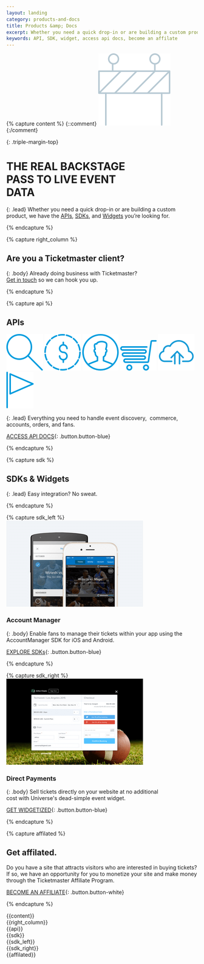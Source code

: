 ```yaml
---
layout: landing
category: products-and-docs
title: Products &amp; Docs
excerpt: Whether you need a quick drop-in or are building a custom product, we have the APIs, SDKs, and Widgets you’re looking for
keywords: API, SDK, widget, access api docs, become an affilate
---
```



{% capture content %}
{::comment}
![Under development](/assets/img/ic-under-development.svg)
{:/comment}

{: .triple-margin-top}
# THE REAL BACKSTAGE <br> PASS TO LIVE EVENT <br> DATA

{: .lead}
Whether you need a quick drop-in or are building a custom product, we have the [APIs](/products-and-docs/apis/getting-started/), [SDKs](/products-and-docs/sdks/), and [Widgets](/products-and-docs/widgets/) you’re looking for.

{% endcapture %}

{% capture right_column %}
## Are you a Ticketmaster client?

{: .body}
Already doing business with Ticketmaster? <br>
[Get in touch](mailto:distributedcommerce@ticketmaster.com) so we can hook you up.

{% endcapture %}

{% capture api %}
## APIs

[![Discovery API](/assets/img/products-and-docs/ic-search-big.svg)](/products-and-docs/apis/discovery/v1/)
[![Commerce API](/assets/img/products-and-docs/ic-commerce-api.svg)](/products-and-docs/apis/commerce/)
[![Partner API](/assets/img/products-and-docs/ic-user.svg)](/products-and-docs/apis/partner/)
[![Deals API](/assets/img/products-and-docs/ic-cart.svg)](/products-and-docs/apis/deals-api/)
[![Publish API](/assets/img/products-and-docs/ic-publish.svg)](/products-and-docs/apis/publish/)
[![International Discovery API](/assets/img/products-and-docs/ic-flag.svg)](/products-and-docs/apis/international-discovery/)

{: .lead}
Everything you need to handle event discovery,  commerce, accounts, orders, and fans.

[ACCESS API DOCS](/products-and-docs/apis/getting-started/){: .button.button-blue}

{% endcapture %}

{% capture sdk %}
## SDKs & Widgets

{: .lead}
Easy integration? No sweat.

{% endcapture %}

{% capture sdk_left %}
[![Account Manager](/assets/img/products-and-docs/sdk-left.png)](https://twitter.com/tmastertech)

### Account Manager

{: .body}
Enable fans to manage their tickets within your app using the AccountManager SDK for iOS and Android.
 
[EXPLORE SDKs](/products-and-docs/sdks/){: .button.button-blue}

{% endcapture %}

{% capture sdk_right %}
[![Direct Payments](/assets/img/products-and-docs/sdk-right.png)](https://www.universe.com/)

### Direct Payments

{: .body}
Sell tickets directly on your website at no additional <br> cost with Universe's dead-simple event widget.

[GET WIDGETIZED](/products-and-docs/widgets/){: .button.button-blue}

{% endcapture %}

{% capture affilated %}

## Get affilated.

Do you have a site that attracts visitors who are interested in buying tickets? If so, we have an opportunity for you to monetize your site and make money through the Ticketmaster Affiliate Program.

[BECOME AN AFFILIATE](/support/faq/#affiliates-a){: .button.button-white}

{% endcapture %}



<div class="row">
    <div class="row-container">
<div class="col-xs-12 col-md-8" markdown="1">
{{content}}
</div>
<div class="col-xs-12 col-md-4">
<div class="partner" markdown="1">
{{right_column}}
</div>
</div>
    </div>
</div>

<div class="slice-left slice-top-left slice-bottom-left xs-center">
    <div class="row">
        <div class="row-container">
<div class="col-xs-12 col-md-6" markdown="1">
{{api}}
</div>
        </div>
        <div class="clearfix"></div>
    </div>
</div>

<div class="row sdk">
  <div class="row-container row-sdk">
<div class="col-xs-12 col-md-12" markdown="1">
{{sdk}}
<div class="col-xs-12 col-sm-6 sdk-elem" markdown="1">
{{sdk_left}}
</div>
<div class="col-xs-12 col-sm-6" markdown="1">
{{sdk_right}} 
</div>
</div>
  </div>
</div>

<div class="slice-left affilated slice-top-left slice-bottom-left xs-center">
    <div class="row">
        <div class="row-container">
<div class="col-xs-12 col-md-6" markdown="1">
{{affilated}}
</div>
        </div>
        <div class="clearfix"></div>
    </div>
</div>
